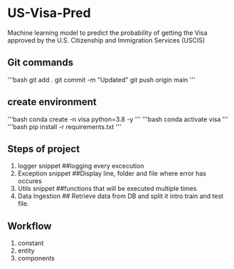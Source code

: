 # US-Visa-Pred
Machine learning model to predict the probability of getting the Visa approved by the U.S. Citizenship and Immigration Services (USCIS)


## Git commands
'''bash
git add .
git commit -m "Updated"
git push origin main
'''
 
## create environment
'''bash
conda create -n visa python=3.8 -y
'''
'''bash
conda activate visa
'''
'''bash
pip install -r requirements.txt
'''

## Steps of project
1. logger snippet  ##logging every excecution
2. Exception snippet ##Display line, folder  and file where error has occures
3. Utils snippet ##functions that will be executed multiple times
4. Data Ingestion ## Retrieve data from DB and split it intro train and test file.


## Workflow
1. constant
2. entity
3. components
